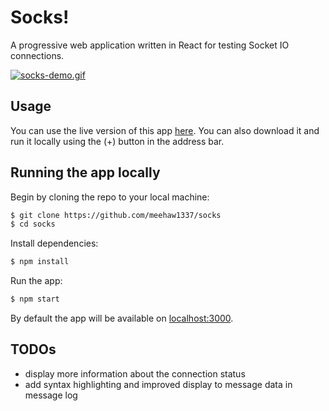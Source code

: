 # Socks!

A progressive web application written in React for testing Socket IO connections.

[![socks-demo.gif](https://s2.gifyu.com/images/socks-demo.gif)](https://gifyu.com/image/U6Sw)

## Usage
You can use the live version of this app [here](https://socks-for-socketio.netlify.app/). You can also download it and run it locally using the (+) button in the address bar.

## Running the app locally
Begin by cloning the repo to your local machine:
```bash
$ git clone https://github.com/meehaw1337/socks
$ cd socks
```
Install dependencies:
```bash
$ npm install
```
Run the app:
```bash
$ npm start
```
By default the app will be available on [localhost:3000](http://localhost:3000).
## TODOs
* display more information about the connection status
* add syntax highlighting and improved display to message data in message log

